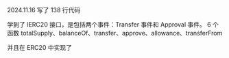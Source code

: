 2024.11.16 写了 138 行代码

学到了 IERC20 接口，是包括两个事件：Transfer 事件和 Approval 事件。
6 个函数 totalSupply、balanceOf、transfer、approve、allowance、transferFrom

并且在 ERC20 中实现了
